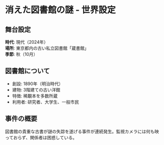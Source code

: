 # 消えた図書館の謎 - 世界設定

## 舞台設定
**時代**: 現代（2024年）  
**場所**: 東京都内の古い私立図書館「蔵書館」  
**季節**: 秋（10月）

## 図書館について
- 創設: 1890年（明治時代）
- 建物: 3階建ての古い洋館
- 特徴: 稀覯本を多数所蔵
- 利用者: 研究者、大学生、一般市民

## 事件の概要
図書館の貴重な古書が謎の失踪を遂げる事件が連続発生。監視カメラには何も映っておらず、関係者は困惑している。 
